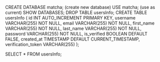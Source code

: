 CREATE DATABASE matcha; (create new database)
USE matcha; (use as current)
SHOW DATABASES;
DROP TABLE usersInfo;
CREATE TABLE usersInfo (
id INT AUTO_INCREMENT PRIMARY KEY,
username VARCHAR(255) NOT NULL,
email VARCHAR(255) NOT NULL,
first_name VARCHAR(255) NOT NULL,
last_name VARCHAR(255) NOT NULL,
password VARCHAR(255) NOT NULL,
is_verified BOOLEAN DEFAULT FALSE,
created_at TIMESTAMP DEFAULT CURRENT_TIMESTAMP,
verification_token VARCHAR(255)
);

SELECT \* FROM usersInfo;
